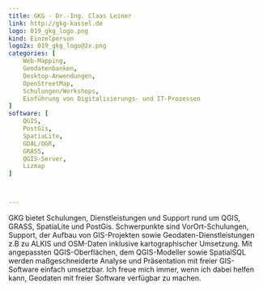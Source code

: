 ```yaml
---
title: GKG - Dr.-Ing. Claas Leiner
link: http://gkg-kassel.de
logo: 019_gkg_logo.png
kind: Einzelperson
logo2x: 019_gkg_logo@2x.png
categories: [
    Web-Mapping,
	Geodatenbanken,
    Desktop-Anwendungen,
    OpenStreetMap,
    Schulungen/Workshops,
	Einführung von Digitalisierungs- und IT-Prozessen
]
software: [
   	QGIS, 
	PostGis,
	SpatiaLite,
	GDAL/OGR,
	GRASS,
	QGIS-Server,
	Lizmap
]



---
```


GKG bietet Schulungen, Dienstleistungen und Support rund um QGIS, GRASS, SpatiaLite und PostGis.
Schwerpunkte sind VorOrt-Schulungen, Support, der Aufbau von GIS-Projekten sowie Geodaten-Dienstleistungen z.B zu ALKIS und OSM-Daten inklusive kartographischer Umsetzung.
Mit angepassten QGIS-Oberflächen, dem QGIS-Modeller sowie SpatialSQL werden maßgeschneiderte Analyse und Präsentation mit freier GIS-Software einfach umsetzbar. 
Ich freue mich immer, wenn ich dabei helfen kann, Geodaten mit freier Software verfügbar zu machen.

